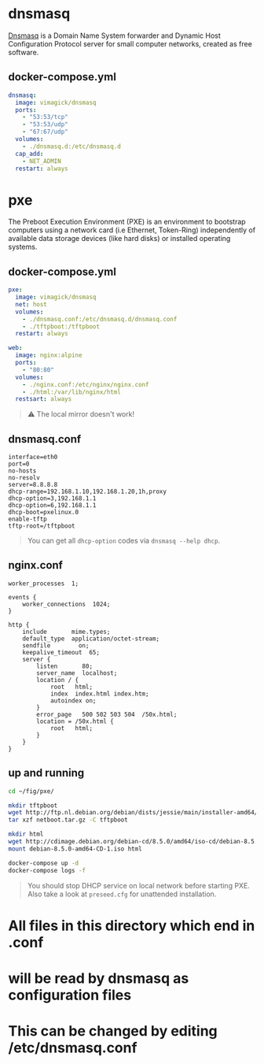 dnsmasq
=======

[Dnsmasq][1] is a Domain Name System forwarder and Dynamic Host Configuration
Protocol server for small computer networks, created as free software.

## docker-compose.yml

```yaml
dnsmasq:
  image: vimagick/dnsmasq
  ports:
    - "53:53/tcp"
    - "53:53/udp"
    - "67:67/udp"
  volumes:
    - ./dnsmasq.d:/etc/dnsmasq.d
  cap_add:
    - NET_ADMIN
  restart: always
```

[1]: http://www.thekelleys.org.uk/dnsmasq/doc.html
pxe
===

The Preboot Execution Environment (PXE) is an environment to bootstrap
computers using a network card (i.e Ethernet, Token-Ring) independently of
available data storage devices (like hard disks) or installed operating
systems.

## docker-compose.yml

```yaml
pxe:
  image: vimagick/dnsmasq
  net: host
  volumes:
    - ./dnsmasq.conf:/etc/dnsmasq.d/dnsmasq.conf
    - ./tftpboot:/tftpboot
  restart: always

web:
  image: nginx:alpine
  ports:
    - "80:80"
  volumes:
    - ./nginx.conf:/etc/nginx/nginx.conf
    - ./html:/var/lib/nginx/html
  restsart: always
```

> :warning: The local mirror doesn't work!

## dnsmasq.conf

```
interface=eth0
port=0
no-hosts
no-resolv
server=8.8.8.8
dhcp-range=192.168.1.10,192.168.1.20,1h,proxy
dhcp-option=3,192.168.1.1
dhcp-option=6,192.168.1.1
dhcp-boot=pxelinux.0
enable-tftp
tftp-root=/tftpboot
```

> You can get all `dhcp-option` codes via `dnsmasq --help dhcp`.

## nginx.conf

```
worker_processes  1;

events {
    worker_connections  1024;
}

http {
    include       mime.types;
    default_type  application/octet-stream;
    sendfile        on;
    keepalive_timeout  65;
    server {
        listen       80;
        server_name  localhost;
        location / {
            root   html;
            index  index.html index.htm;
            autoindex on;
        }
        error_page   500 502 503 504  /50x.html;
        location = /50x.html {
            root   html;
        }
    }
}
```

## up and running

```bash
cd ~/fig/pxe/

mkdir tftpboot
wget http://ftp.nl.debian.org/debian/dists/jessie/main/installer-amd64/current/images/netboot/netboot.tar.gz
tar xzf netboot.tar.gz -C tftpboot

mkdir html
wget http://cdimage.debian.org/debian-cd/8.5.0/amd64/iso-cd/debian-8.5.0-amd64-CD-1.iso
mount debian-8.5.0-amd64-CD-1.iso html

docker-compose up -d
docker-compose logs -f
```

> You should stop DHCP service on local network before starting PXE.
> Also take a look at `preseed.cfg` for unattended installation.
# All files in this directory which end in .conf
# will be read by dnsmasq as configuration files
#
# This can be changed by editing /etc/dnsmasq.conf
